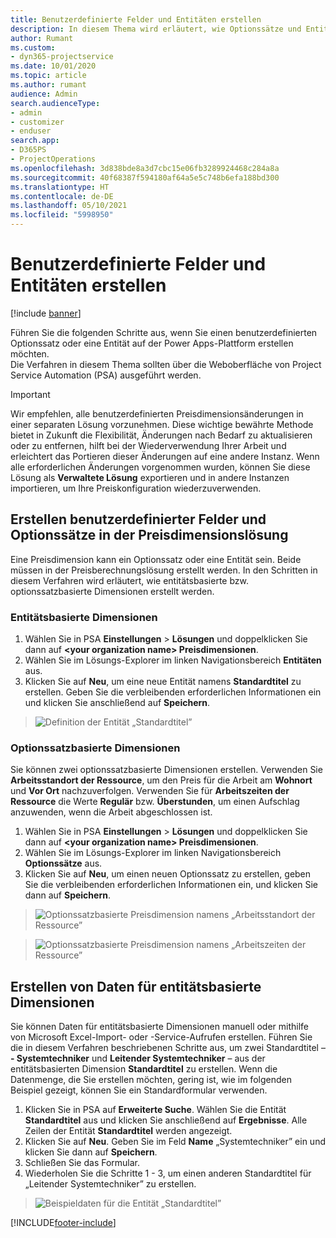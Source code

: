 ```yaml
---
title: Benutzerdefinierte Felder und Entitäten erstellen
description: In diesem Thema wird erläutert, wie Optionssätze und Entitäten in Ihrer eigenen Lösung auf der Power Apps Plattform erstellt werden.
author: Rumant
ms.custom:
- dyn365-projectservice
ms.date: 10/01/2020
ms.topic: article
ms.author: rumant
audience: Admin
search.audienceType:
- admin
- customizer
- enduser
search.app:
- D365PS
- ProjectOperations
ms.openlocfilehash: 3d838bde8a3d7cbc15e06fb3289924468c284a8a
ms.sourcegitcommit: 40f68387f594180af64a5e5c748b6efa188bd300
ms.translationtype: HT
ms.contentlocale: de-DE
ms.lasthandoff: 05/10/2021
ms.locfileid: "5998950"
---
```

# <a name="create-custom-fields-and-entities"></a>Benutzerdefinierte Felder und Entitäten erstellen 

[!include [banner](../includes/psa-now-project-operations.md)]

Führen Sie die folgenden Schritte aus, wenn Sie einen benutzerdefinierten Optionssatz oder eine Entität auf der Power Apps-Plattform erstellen möchten.  
Die Verfahren in diesem Thema sollten über die Weboberfläche von Project Service Automation (PSA) ausgeführt werden.

> [!IMPORTANT]
> Wir empfehlen, alle benutzerdefinierten Preisdimensionsänderungen in einer separaten Lösung vorzunehmen. Diese wichtige bewährte Methode bietet in Zukunft die Flexibilität, Änderungen nach Bedarf zu aktualisieren oder zu entfernen, hilft bei der Wiederverwendung Ihrer Arbeit und erleichtert das Portieren dieser Änderungen auf eine andere Instanz. Wenn alle erforderlichen Änderungen vorgenommen wurden, können Sie diese Lösung als **Verwaltete Lösung** exportieren und in andere Instanzen importieren, um Ihre Preiskonfiguration wiederzuverwenden.

  
## <a name="create-custom-fields-and-option-sets-in-the-pricing-dimension-solution"></a>Erstellen benutzerdefinierter Felder und Optionssätze in der Preisdimensionslösung

Eine Preisdimension kann ein Optionssatz oder eine Entität sein. Beide müssen in der Preisberechnungslösung erstellt werden. In den Schritten in diesem Verfahren wird erläutert, wie entitätsbasierte bzw. optionssatzbasierte Dimensionen erstellt werden.

### <a name="entity-based-dimensions"></a>Entitätsbasierte Dimensionen

1. Wählen Sie in PSA **Einstellungen** > **Lösungen** und doppelklicken Sie dann auf **\<your organization name> Preisdimensionen**.
2. Wählen Sie im Lösungs-Explorer im linken Navigationsbereich **Entitäten** aus.
3. Klicken Sie auf **Neu**, um eine neue Entität namens **Standardtitel** zu erstellen. Geben Sie die verbleibenden erforderlichen Informationen ein und klicken Sie anschließend auf **Speichern**.

> ![Definition der Entität „Standardtitel”](media/Standard-Title-entity-definition.png)


### <a name="option-set-based-dimensions"></a>Optionssatzbasierte Dimensionen 
Sie können zwei optionssatzbasierte Dimensionen erstellen. Verwenden Sie **Arbeitsstandort der Ressource**, um den Preis für die Arbeit am **Wohnort** und  **Vor Ort** nachzuverfolgen. Verwenden Sie für **Arbeitszeiten der Ressource** die Werte **Regulär** bzw. **Überstunden**, um einen Aufschlag anzuwenden, wenn die Arbeit abgeschlossen ist.


1. Wählen Sie in PSA **Einstellungen** > **Lösungen** und doppelklicken Sie dann auf **\<your organization name> Preisdimensionen**. 
2. Wählen Sie im Lösungs-Explorer im linken Navigationsbereich **Optionssätze** aus. 
3. Klicken Sie auf **Neu**, um einen neuen Optionssatz zu erstellen, geben Sie die verbleibenden erforderlichen Informationen ein, und klicken Sie dann auf **Speichern**.

> ![Optionssatzbasierte Preisdimension namens „Arbeitsstandort der Ressource” ](media/Option-set-PD-called-Resource-Work-Location.png)

> ![Optionssatzbasierte Preisdimension namens „Arbeitszeiten der Ressource” ](media/Option-set-PD-called-Resource-Work-Hours.PNG)


## <a name="create-data-for-entity-based-dimensions"></a>Erstellen von Daten für entitätsbasierte Dimensionen

Sie können Daten für entitätsbasierte Dimensionen manuell oder mithilfe von Microsoft Excel-Import- oder -Service-Aufrufen erstellen. Führen Sie die in diesem Verfahren beschriebenen Schritte aus, um zwei Standardtitel – **- Systemtechniker** und **Leitender Systemtechniker** – aus der entitätsbasierten Dimension **Standardtitel** zu erstellen. Wenn die Datenmenge, die Sie erstellen möchten, gering ist, wie im folgenden Beispiel gezeigt, können Sie ein Standardformular verwenden.

1. Klicken Sie in PSA auf **Erweiterte Suche**. Wählen Sie die Entität **Standardtitel** aus und klicken Sie anschließend auf **Ergebnisse**. Alle Zeilen der Entität **Standardtitel** werden angezeigt.
2. Klicken Sie auf **Neu**. Geben Sie im Feld **Name** „Systemtechniker” ein und klicken Sie dann auf **Speichern**.
3. Schließen Sie das Formular. 
4. Wiederholen Sie die Schritte 1 - 3, um einen anderen Standardtitel für „Leitender Systemtechniker” zu erstellen.

> ![Beispieldaten für die Entität „Standardtitel” ](media/ST-data.png)




[!INCLUDE[footer-include](../includes/footer-banner.md)]